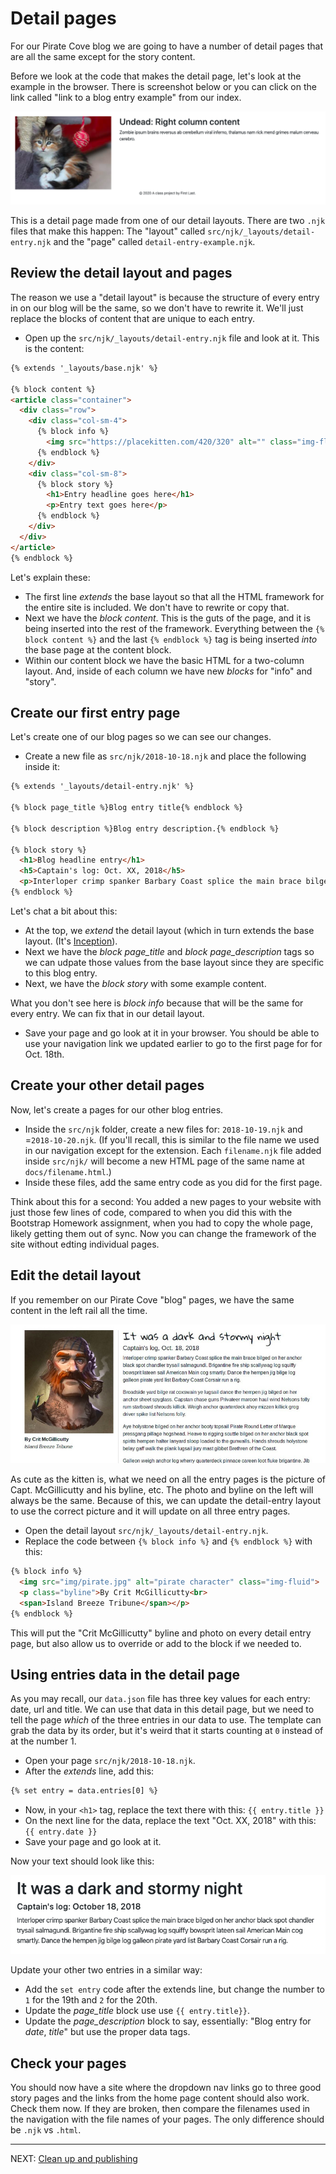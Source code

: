 # Detail pages

For our Pirate Cove blog we are going to have a number of detail pages that are all the same except for the story content.

Before we look at the code that makes the detail page, let's look at the example in the browser. There is screenshot below or you can click on the link called "link to a blog entry example" from our index.

![static page example](../images/static-detail-page-example.png)

This is a detail page made from one of our detail layouts. There are two `.njk` files that make this happen: The "layout" called `src/njk/_layouts/detail-entry.njk` and the "page" called `detail-entry-example.njk`.

## Review the detail layout and pages

The reason we use a "detail layout" is because the structure of every entry in on our blog will be the same, so we don't have to rewrite it. We'll just replace the blocks of content that are unique to each entry.

- Open up the `src/njk/_layouts/detail-entry.njk` file and look at it. This is the content:

```html
{% extends '_layouts/base.njk' %}

{% block content %}
<article class="container">
  <div class="row">
    <div class="col-sm-4">
      {% block info %}
        <img src="https://placekitten.com/420/320" alt="" class="img-fluid">
      {% endblock %}
    </div>
    <div class="col-sm-8">
      {% block story %}
        <h1>Entry headline goes here</h1>
        <p>Entry text goes here</p>
      {% endblock %}
    </div>
  </div>
</article>
{% endblock %}
```

Let's explain these:

- The first line _extends_ the base layout so that all the HTML framework for the entire site is included. We don't have to rewrite or copy that.
- Next we have the _block content_. This is the guts of the page, and it is being inserted into the rest of the framework. Everything between the `{% block content %}` and the last `{% endblock %}` tag is being inserted _into_ the base page at the content block.
- Within our content block we have the basic HTML for a two-column layout. And, inside of each column we have new _blocks_ for "info" and "story".

## Create our first entry page

Let's create one of our blog pages so we can see our changes.

- Create a new file as `src/njk/2018-10-18.njk` and place the following inside it:


```html
{% extends '_layouts/detail-entry.njk' %}

{% block page_title %}Blog entry title{% endblock %}

{% block description %}Blog entry description.{% endblock %}

{% block story %}
  <h1>Blog headline entry</h1>
  <h5>Captain's log: Oct. XX, 2018</h5>
  <p>Interloper crimp spanker Barbary Coast splice the main brace bilged on her anchor black spot chandler trysail salmagundi. Brigantine fire ship scallywag log squiffy bowsprit lateen sail American Main cog smartly. Dance the hempen jig bilge log galleon pirate yard list Barbary Coast Corsair run a rig.</p>
{% endblock %}
```

Let's chat a bit about this:

- At the top, we _extend_ the detail layout (which in turn extends the base layout. (It's [Inception](https://media.giphy.com/media/3GuP496Wrkos8/source.gif)).
- Next we have the _block page\_title_ and _block page\_description_ tags so we can udpate those values from the base layout since they are specific to this blog entry.
- Next, we have the _block story_ with some example content.

What you don't see here is _block info_ because that will be the same for every entry. We can fix that in our detail layout.

- Save your page and go look at it in your browser. You should be able to use your navigation link we updated earlier to go to the first page for for Oct. 18th.

## Create your other detail pages

Now, let's create a pages for our other blog entries.

- Inside the `src/njk` folder, create a new files for: `2018-10-19.njk` and =`2018-10-20.njk`. (If you'll recall, this is similar to the file name we used in our navigation except for the extension. Each `filename.njk` file added inside `src/njk/` will become a new HTML page of the same name at `docs/filename.html`.)
- Inside these files, add the same entry code as you did for the first page.

Think about this for a second: You added a new pages to your website with just those few lines of code, compared to when you did this with the Bootstrap Homework assignment, when you had to copy the whole page, likely getting them out of sync. Now you can change the framework of the site without edting individual pages.

## Edit the detail layout

If you remember on our Pirate Cove "blog" pages, we have the same content in the left rail all the time.

![static blog example](../images/static-blog-example.png)

As cute as the kitten is, what we need on all the entry pages is the picture of Capt. McGillicutty and his byline, etc. The photo and byline on the left will always be the same. Because of this, we can update the detail-entry layout to use the correct picture and it will update on all three entry pages.

- Open the detail layout `src/njk/_layouts/detail-entry.njk`.
- Replace the code between `{% block info %}` and `{% endblock %}` with this:

```html
{% block info %}
  <img src="img/pirate.jpg" alt="pirate character" class="img-fluid">
  <p class="byline">By Crit McGillicutty<br>
  <span>Island Breeze Tribune</span></p>
{% endblock %}
```

This will put the "Crit McGillicutty" byline and photo on every detail entry page, but also allow us to override or add to the block if we needed to.

## Using entries data in the detail page

As you may recall, our `data.json` file has three key values for each entry: date, url and title. We can use that data in this detail page, but we need to tell the page _which_ of the three entries in our data to use. The template can grab the data by its order, but it's weird that it starts counting at `0` instead of at the number 1.

- Open your page `src/njk/2018-10-18.njk`.
- After the _extends_ line, add this:

```html
{% set entry = data.entries[0] %}
```

- Now, in your `<h1>` tag, replace the text there with this: `{{ entry.title }}`
- On the next line for the data, replace the text "Oct. XX, 2018" with this: `{{ entry.date }}`
- Save your page and go look at it.

Now your text should look like this:

![blog entry 0](../images/static-blog-entry-0.png)

Update your other two entries in a similar way:

- Add the `set entry` code after the extends line, but change the number to `1` for the 19th and `2` for the 20th.
- Update the _page\_title_ block use use `{{ entry.title}}`.
- Update the _page\_description_ block to say, essentially: "Blog entry for _date_, _title_" but use the proper data tags.

## Check your pages

You should now have a site where the dropdown nav links go to three good story pages and the links from the home page content should also work. Check them now. If they are broken, then compare the filenames used in the navigation with the file names of your pages. The only difference should be `.njk` vs `.html`.

---

NEXT: [Clean up and publishing](static-05-publish.md)
